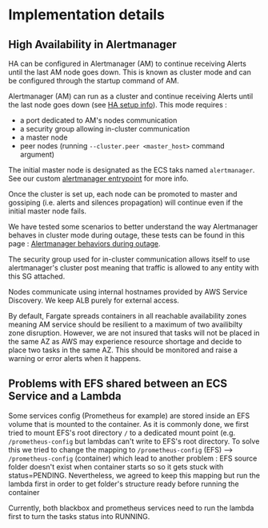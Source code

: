 # Implementation details

## High Availability in Alertmanager

HA can be configured in Alertmanager (AM) to continue receiving Alerts until the last AM node goes down. This is known as cluster mode and can be configured through the startup command of AM.

Alertmanager (AM) can run as a cluster and continue receiving Alerts until the last node goes down (see [HA setup info](https://github.com/prometheus/alertmanager/blob/main/README.md#high-availability)). This mode requires :

- a port dedicated to AM's nodes communication
- a security group allowing in-cluster communication
- a master node
- peer nodes (running `--cluster.peer <master_host>` command argument)

The initial master node is designated as the ECS taks named `alertmanager`. See our custom [alertmanager entrypoint](https://gitlab.eulerhermes.com/deployment/datahub/devops/prometheus/alertmanager/-/blob/master/app/entrypoint.sh) for more info.


Once the cluster is set up, each node can be promoted to master and gossiping (i.e. alerts and silences propagation) will continue even if the initial master node fails.

We have tested some scenarios to better understand the way Alertmanager behaves in cluster mode during outage, these tests can be found in this page : [Alertmanager behaviors during outage](alertmanager-ha-behaviors.md).

The security group used for in-cluster communication allows itself to use alertmanager's cluster post meaning that traffic is allowed to any entity with this SG attached.

Nodes communicate using internal hostnames provided by AWS Service Discovery. We keep ALB purely for external access.

By default, Fargate spreads containers in all reachable availability zones meaning AM service should be resilient to a maximum of two availibilty zone disruption. However, we are not insured that tasks will not be placed in the same AZ as AWS may experience resource shortage and decide to place two tasks in the same AZ. This should be monitored and raise a warning or error alerts when it happens.

## Problems with EFS shared between an ECS Service and a Lambda

Some services config (Prometheus for example) are stored inside an EFS volume that is mounted to the container. As it is commonly done, we first tried to mount EFS's root directory `/` to a dedicated mount point (e.g. `/prometheus-config` but lambdas can't write to EFS's root directory. To solve this we tried to change the mapping to `/prometheus-config` (EFS) --> `/prometheus-config` (container) which lead to another problem : EFS source folder doesn't exist when container starts so so it gets stuck with status=PENDING. Nevertheless, we agreed to keep this mapping but run the lambda first in order to get folder's structure ready before running the container

Currently, both blackbox and prometheus services need to run the lambda first to turn the tasks status into RUNNING.
